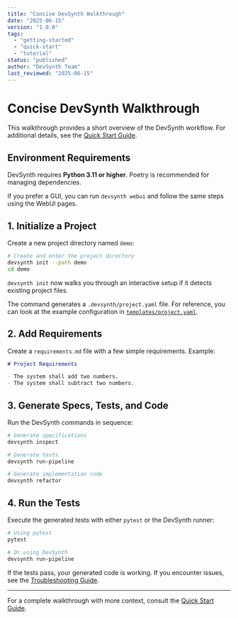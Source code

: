 ```yaml
---
title: "Concise DevSynth Walkthrough"
date: "2025-06-15"
version: "1.0.0"
tags:
  - "getting-started"
  - "quick-start"
  - "tutorial"
status: "published"
author: "DevSynth Team"
last_reviewed: "2025-06-15"
---
```


# Concise DevSynth Walkthrough

This walkthrough provides a short overview of the DevSynth workflow.
For additional details, see the [Quick Start Guide](quick_start_guide.md).

## Environment Requirements

DevSynth requires **Python 3.11 or higher**. Poetry is recommended for managing dependencies.

If you prefer a GUI, you can run `devsynth webui` and follow the same steps using the WebUI pages.

## 1. Initialize a Project

Create a new project directory named `demo`:

```bash
# Create and enter the project directory
devsynth init --path demo
cd demo
```
`devsynth init` now walks you through an interactive setup if it detects existing project files.

The command generates a `.devsynth/project.yaml` file. For reference, you can look at the example configuration in [`templates/project.yaml`](../../templates/project.yaml).

## 2. Add Requirements

Create a `requirements.md` file with a few simple requirements. Example:

```markdown
# Project Requirements

- The system shall add two numbers.
- The system shall subtract two numbers.
```

## 3. Generate Specs, Tests, and Code

Run the DevSynth commands in sequence:

```bash
# Generate specifications
devsynth inspect

# Generate tests
devsynth run-pipeline

# Generate implementation code
devsynth refactor
```

## 4. Run the Tests

Execute the generated tests with either `pytest` or the DevSynth runner:

```bash
# Using pytest
pytest

# Or using DevSynth
devsynth run-pipeline
```

If the tests pass, your generated code is working. If you encounter issues, see the [Troubleshooting Guide](troubleshooting.md).

---

For a complete walkthrough with more context, consult the [Quick Start Guide](quick_start_guide.md).

